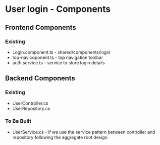 # User login - Components

## Frontend Components
### Existing
- Login.component.ts - shared/components/login
- top-nav.coponent.ts - top navigation toolbar
- auth.service.ts - service to store login details

## Backend Components
### Existing
- UserController.cs
- UserRepository.cs

### To Be Built
- UserService.cs - if we use the service pattern between controller and repository following the aggregate root design.
